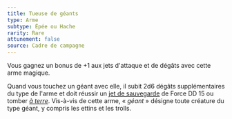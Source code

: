 ```yaml
---
title: Tueuse de géants
type: Arme
subtype: Épée ou Hache
rarity: Rare
attunement: false
source: Cadre de campagne
---
```

Vous gagnez un bonus de +1 aux jets d'attaque et de dégâts avec cette arme magique.

Quand vous touchez un géant avec elle, il subit 2d6 dégâts supplémentaires du type de l'arme et doit réussir un [jet de sauvegarde](/utiliser-les-caracteristiques/#jets-de-sauvegarde) de Force DD 15 ou tomber [_à terre_](/gerer-la-sante-du-personnage/#a-terre). Vis-à-vis de cette arme, « _géant_ » désigne toute créature du type géant, y compris les ettins et les trolls.
